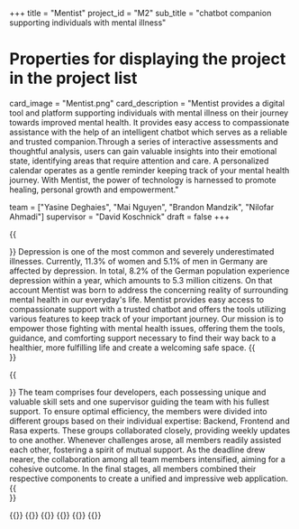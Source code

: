 +++
title = "Mentist"
project_id = "M2"
sub_title = "chatbot companion supporting individuals with mental illness"


# Properties for displaying the project in the project list
card_image = "Mentist.png"
card_description = "Mentist provides a digital tool and platform supporting individuals with mental illness on their journey towards improved mental health. It provides easy access to compassionate assistance with the help of an intelligent chatbot which serves as a reliable and trusted companion.Through a series of interactive assessments and thoughtful analysis, users can gain valuable insights into their emotional state, identifying areas that require attention and care. A personalized calendar operates as a gentle reminder keeping track of your mental health journey. With Mentist, the power of technology is harnessed to promote healing, personal growth and empowerment." 

team = ["Yasine Deghaies", "Mai Nguyen", "Brandon Mandzik", "Nilofar Ahmadi"]
supervisor = "David Koschnick"
draft = false
+++

{{<section title="Our Goal">}}
Depression is one of the most common and severely underestimated illnesses. Currently, 11.3% of women and 5.1% of men in Germany are affected by depression. In total, 8.2% of the German population experience depression within a year, which amounts to 5.3 million citizens. 
On that account Mentist was born to address the concerning reality of surrounding mental health in our everyday's life. Mentist provides easy access to compassionate support with a trusted chatbot and offers the tools utilizing various features to keep track of your important journey. Our mission is to empower those fighting with mental health issues, offering them the tools, guidance, and comforting support necessary to find their way back to a healthier, more fulfilling life and create a welcoming safe space.
{{</section>}}


{{<section title="The team">}}
The team comprises four developers, each possessing unique and valuable skill sets and one supervisor guiding the team with his fullest support. To ensure optimal efficiency, the members were divided into different groups based on their individual expertise: Backend, Frontend and Rasa experts. These groups collaborated closely, providing weekly updates to one another. Whenever challenges arose, all members readily assisted each other, fostering a spirit of mutual support.
As the deadline drew nearer, the collaboration among all team members intensified, aiming for a cohesive outcome. In the final stages, all members combined their respective components to create a unified and impressive web application.
{{</section>}} 

{{<gallery>}}
{{<team-member image="brandon.jpeg" name="Brandon">}}
{{<team-member image="nilo.jpeg" name="Nilo">}}
{{<team-member image="mai.jpeg" name="Mai">}}
{{<team-member image="yasine.jpeg" name="Yasine">}}
{{</gallery>}}

